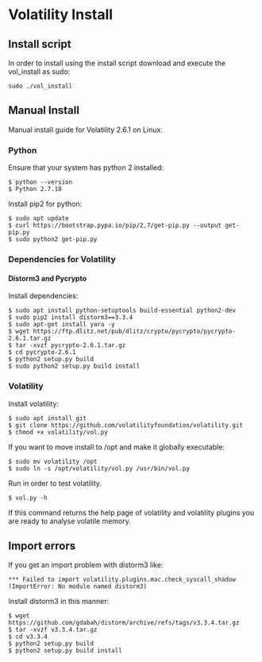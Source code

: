 # Volatility Install

## Install script
In order to install using the install script download and execute the vol_install as sudo:
```
sudo ./vol_install
```

## Manual Install
Manual install guide for Volatility 2.6.1 on Linux.

### Python
Ensure that your system has python 2 installed:
```
$ python --version
$ Python 2.7.18
```

Install pip2 for python:
``` 
$ sudo apt update
$ curl https://bootstrap.pypa.io/pip/2.7/get-pip.py --output get-pip.py
$ sudo python2 get-pip.py
```

### Dependencies for Volatility 
#### Distorm3 and Pycrypto
Install dependencies:
```
$ sudo apt install python-setuptools build-essential python2-dev
$ sudo pip2 install distorm3==3.3.4
$ sudo apt-get install yara -y
$ wget https://ftp.dlitz.net/pub/dlitz/crypto/pycrypto/pycrypto-2.6.1.tar.gz
$ tar -xvzf pycrypto-2.6.1.tar.gz
$ cd pycrypto-2.6.1
$ python2 setup.py build
$ sudo python2 setup.py build install
```

### Volatility
Install volatility:
```
$ sudo apt install git
$ git clone https://github.com/volatilityfoundation/volatility.git
$ chmod +x volatility/vol.py
```

If you want to move install to /opt and make it globally executable:
```
$ sudo mv volatility /opt
$ sudo ln -s /opt/volatility/vol.py /usr/bin/vol.py
```

Run in order to test volatility.
```
$ vol.py -h
```
If this command returns the help page of volatility and volatility plugins you are ready to analyse volatile memory.

## Import errors
If you get an import problem with distorm3 like:
```
*** Failed to import volatility.plugins.mac.check_syscall_shadow (ImportError: No module named distorm3)
```

Install distorm3 in this manner:
```
$ wget https://github.com/gdabah/distorm/archive/refs/tags/v3.3.4.tar.gz
$ tar -xvzf v3.3.4.tar.gz
$ cd v3.3.4
$ python2 setup.py build
$ python2 setup.py build install
```


